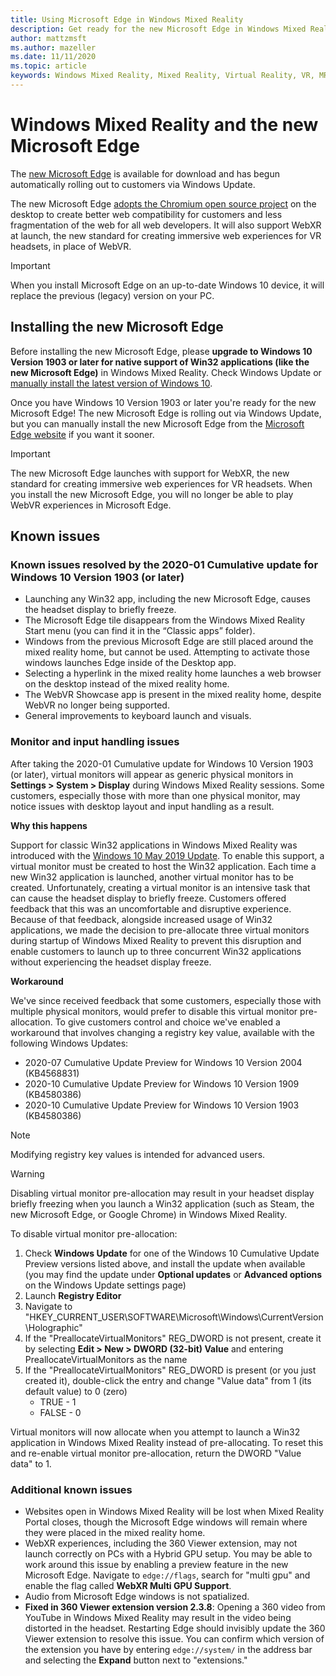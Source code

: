 ```yaml
---
title: Using Microsoft Edge in Windows Mixed Reality
description: Get ready for the new Microsoft Edge in Windows Mixed Reality. Includes changes to expect, updates to look out for, and known issues.
author: mattzmsft
ms.author: mazeller
ms.date: 11/11/2020
ms.topic: article
keywords: Windows Mixed Reality, Mixed Reality, Virtual Reality, VR, MR, Home, Navigate, Get around, apps, games, Microsoft Edge, chromium, Edge, 360, 360 video, 360 viewer
---
```


# Windows Mixed Reality and the new Microsoft Edge

The [new Microsoft Edge](https://www.microsoft.com/edge) is available for download and has begun automatically rolling out to customers via Windows Update. 

The new Microsoft Edge [adopts the Chromium open source project](https://blogs.windows.com/windowsexperience/2018/12/06/microsoft-edge-making-the-web-better-through-more-open-source-collaboration/) on the desktop to create better web compatibility for customers and less fragmentation of the web for all web developers. It will also support WebXR at launch, the new standard for creating immersive web experiences for VR headsets, in place of WebVR.

>[!IMPORTANT]
>When you install Microsoft Edge on an up-to-date Windows 10 device, it will replace the previous (legacy) version on your PC.

## Installing the new Microsoft Edge 

Before installing the new Microsoft Edge, please **upgrade to Windows 10 Version 1903 or later for native support of Win32 applications (like the new Microsoft Edge)** in Windows Mixed Reality. Check Windows Update or [manually install the latest version of Windows 10](https://www.microsoft.com/software-download/windows10).

Once you have Windows 10 Version 1903 or later you're ready for the new Microsoft Edge! The new Microsoft Edge is rolling out via Windows Update, but you can manually install the new Microsoft Edge from the [Microsoft Edge website](https://www.microsoft.com/edge) if you want it sooner.

>[!IMPORTANT]
>The new Microsoft Edge launches with support for WebXR, the new standard for creating immersive web experiences for VR headsets. When you install the new Microsoft Edge, you will no longer be able to play WebVR experiences in Microsoft Edge. 

## Known issues

### Known issues resolved by the 2020-01 Cumulative update for Windows 10 Version 1903 (or later)

- Launching any Win32 app, including the new Microsoft Edge, causes the headset display to briefly freeze.
- The Microsoft Edge tile disappears from the Windows Mixed Reality Start menu (you can find it in the “Classic apps” folder).
- Windows from the previous Microsoft Edge are still placed around the mixed reality home, but cannot be used. Attempting to activate those windows launches Edge inside of the Desktop app.
- Selecting a hyperlink in the mixed reality home launches a web browser on the desktop instead of the mixed reality home.
- The WebVR Showcase app is present in the mixed reality home, despite WebVR no longer being supported.
- General improvements to keyboard launch and visuals.

### Monitor and input handling issues

After taking the 2020-01 Cumulative update for Windows 10 Version 1903 (or later), virtual monitors will appear as generic physical monitors in **Settings > System > Display** during Windows Mixed Reality sessions. Some customers, especially those with more than one physical monitor, may notice issues with desktop layout and input handling as a result.

**Why this happens**

Support for classic Win32 applications in Windows Mixed Reality was introduced with the [Windows 10 May 2019 Update](https://docs.microsoft.com/windows/mixed-reality/release-notes-may-2019). To enable this support, a virtual monitor must be created to host the Win32 application. Each time a new Win32 application is launched, another virtual monitor has to be created. Unfortunately, creating a virtual monitor is an intensive task that can cause the headset display to briefly freeze. Customers offered feedback that this was an uncomfortable and disruptive experience. Because of that feedback, alongside increased usage of Win32 applications, we made the decision to pre-allocate three virtual monitors during startup of Windows Mixed Reality to prevent this disruption and enable customers to launch up to three concurrent Win32 applications without experiencing the headset display freeze.

**Workaround**

We've since received feedback that some customers, especially those with multiple physical monitors, would prefer to disable this virtual monitor pre-allocation. To give customers control and choice we've enabled a workaround that involves changing a registry key value, available with the following Windows Updates:
- 2020-07 Cumulative Update Preview for Windows 10 Version 2004 (KB4568831)
- 2020-10 Cumulative Update Preview for Windows 10 Version 1909 (KB4580386)
- 2020-10 Cumulative Update Preview for Windows 10 Version 1903 (KB4580386)

>[!NOTE]
>Modifying registry key values is intended for advanced users.

>[!WARNING]
>Disabling virtual monitor pre-allocation may result in your headset display briefly freezing when you launch a Win32 application (such as Steam, the new Microsoft Edge, or Google Chrome) in Windows Mixed Reality.

To disable virtual monitor pre-allocation:
1. Check **Windows Update** for one of the Windows 10 Cumulative Update Preview versions listed above, and install the update when available (you may find the update under **Optional updates** or **Advanced options** on the Windows Update settings page)
2. Launch **Registry Editor**
3. Navigate to "HKEY_CURRENT_USER\SOFTWARE\Microsoft\Windows\CurrentVersion\Holographic\"
4. If the "PreallocateVirtualMonitors" REG_DWORD is not present, create it by selecting **Edit > New > DWORD (32-bit) Value** and entering PreallocateVirtualMonitors as the name
5. If the "PreallocateVirtualMonitors" REG_DWORD is present (or you just created it), double-click the entry and change "Value data" from 1 (its default value) to 0 (zero)
    * TRUE - 1
    * FALSE - 0

Virtual monitors will now allocate when you attempt to launch a Win32 application in Windows Mixed Reality instead of pre-allocating. To reset this and re-enable virtual monitor pre-allocation, return the DWORD "Value data" to 1.

### Additional known issues

-	Websites open in Windows Mixed Reality will be lost when Mixed Reality Portal closes, though the Microsoft Edge windows will remain where they were placed in the mixed reality home.
- WebXR experiences, including the 360 Viewer extension, may not launch correctly on PCs with a Hybrid GPU setup. You may be able to work around this issue by enabling a preview feature in the new Microsoft Edge. Navigate to `edge://flags`, search for "multi gpu" and enable the flag called **WebXR Multi GPU Support**.
-	Audio from Microsoft Edge windows is not spatialized.
-	**Fixed in 360 Viewer extension version 2.3.8**: Opening a 360 video from YouTube in Windows Mixed Reality may result in the video being distorted in the headset. Restarting Edge should invisibly update the 360 Viewer extension to resolve this issue. You can confirm which version of the extension you have by entering `edge://system/` in the address bar and selecting the **Expand** button next to "extensions."
